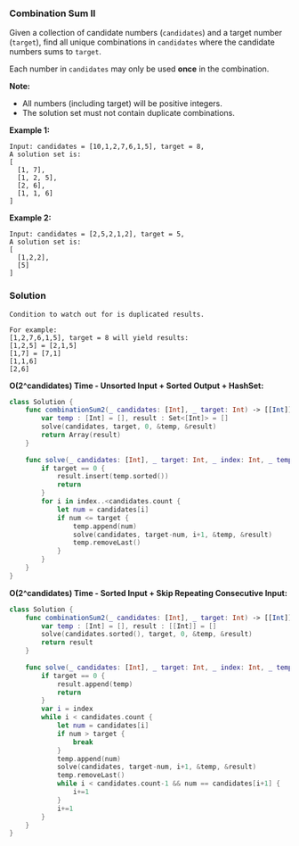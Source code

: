 
### Combination Sum II

Given a collection of candidate numbers (`candidates`) and a target number (`target`), find all unique combinations in `candidates` where the candidate numbers sums to `target`.

Each number in `candidates` may only be used __once__ in the combination.

__Note:__
* All numbers (including target) will be positive integers.
* The solution set must not contain duplicate combinations.

__Example 1:__
```
Input: candidates = [10,1,2,7,6,1,5], target = 8,
A solution set is:
[
  [1, 7],
  [1, 2, 5],
  [2, 6],
  [1, 1, 6]
]
```
__Example 2:__
```
Input: candidates = [2,5,2,1,2], target = 5,
A solution set is:
[
  [1,2,2],
  [5]
]
```

### Solution
```
Condition to watch out for is duplicated results.

For example:
[1,2,7,6,1,5], target = 8 will yield results: 
[1,2,5] = [2,1,5]
[1,7] = [7,1]
[1,1,6]
[2,6]
```
__O(2^candidates) Time - Unsorted Input + Sorted Output + HashSet:__
```Swift
class Solution {
    func combinationSum2(_ candidates: [Int], _ target: Int) -> [[Int]] {
        var temp : [Int] = [], result : Set<[Int]> = []
        solve(candidates, target, 0, &temp, &result)
        return Array(result)
    }
    
    func solve(_ candidates: [Int], _ target: Int, _ index: Int, _ temp: inout [Int], _ result: inout Set<[Int]>) {
        if target == 0 {
            result.insert(temp.sorted())
            return
        }
        for i in index..<candidates.count {
            let num = candidates[i]
            if num <= target {
                temp.append(num)
                solve(candidates, target-num, i+1, &temp, &result)
                temp.removeLast()
            }
        }
    }
}
```
__O(2^candidates) Time - Sorted Input + Skip Repeating Consecutive Input:__
```Swift
class Solution {
    func combinationSum2(_ candidates: [Int], _ target: Int) -> [[Int]] {
        var temp : [Int] = [], result : [[Int]] = []
        solve(candidates.sorted(), target, 0, &temp, &result)
        return result
    }
    
    func solve(_ candidates: [Int], _ target: Int, _ index: Int, _ temp: inout [Int], _ result: inout [[Int]]) {
        if target == 0 {
            result.append(temp)
            return
        }
        var i = index
        while i < candidates.count {
            let num = candidates[i]
            if num > target {
                break
            }
            temp.append(num)
            solve(candidates, target-num, i+1, &temp, &result)
            temp.removeLast()
            while i < candidates.count-1 && num == candidates[i+1] {
                i+=1
            }
            i+=1
        }
    }
}
```